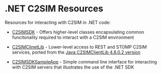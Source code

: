﻿# .NET C2SIM Resources

Resources for interacting with C2SIM in .NET code:

* [C2SIMSDK](./C2SIMSDK) - Offers higher-level classes encapsulating common funcitonality required to interact with a C2SIM environment

* [C2SIMClinetLib](C2SIMClinetLib) - Lower-level access to REST and STOMP C2SIM services, ported from the [Java C2SIMClientLib 4.8.0.2 version](https://github.com/hyssostech/OpenC2SIM.github.io/blob/8c0aa6c87ae00fad8dd463cd5b71ece84c9005d5/Software/Library/Java/C2SIMClientLib)

* [C2SIMSDKSampleApp](C2SIMSDKSampleApp) - Simple command line interface for interacting with C2SIM servers that illustrates the use of the .NET SDK
